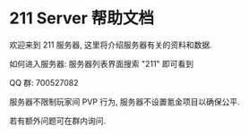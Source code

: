 # 211 Server 帮助文档

欢迎来到 211 服务器, 这里将介绍服务器有关的资料和数据.

如何进入服务器: 服务器列表界面搜索 "211" 即可看到

QQ 群: 700527082

服务器不限制玩家间 PVP 行为, 服务器不设置氪金项目以确保公平.

若有额外问题可在群内询问.

